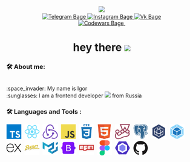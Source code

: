 <div id="header" align="center">
  <img src="https://media.giphy.com/media/juua9i2c2fA0AIp2iq/giphy.gif" width="200"/>
</div>
<div id="badges" align="center">
  <a href="https://t.me/comebackmagistr"> <img src="https://i.imgur.com/sSuB0yd.png" width="50" alt="Telegram Bage"/> </a>
  <a href="https://instagram.com/chuprikov__"> <img src="https://i.imgur.com/BUTgEVZ.png" width="50" alt="Instagram Bage"/> </a>
  <a href="https://vk.com/rehmann97"> <img src="https://i.imgur.com/yZMuyFT.png" width="50" alt="Vk Bage"/> </a>
  <br />
 <a href="https://www.codewars.com/users/comebackmagistr"> <img src="https://www.codewars.com/users/comebackmagistr/badges/micro" alt="Codewars Bage"/> </a>
  <img src="https://komarev.com/ghpvc/?username=comebackmagistr&style=flat-square&color=blue" alt=""/>
  <h1>
  hey there
  <img src="https://media.giphy.com/media/hvRJCLFzcasrR4ia7z/giphy.gif" width="30px"/>
</h1>
  </div>
<div> 
  
  ### :hammer_and_wrench: About me:
  <br />
 :space_invader: My name is Igor
  <br />
:sunglasses: I am a frontend developer <img src="https://media.giphy.com/media/WUlplcMpOCEmTGBtBW/giphy.gif" width="30"> from Russia 
  </div>
 <div> 
  
### :hammer_and_wrench: Languages and Tools :
  <img src="https://github.com/devicons/devicon/blob/master/icons/typescript/typescript-original.svg" title="TypeScript" alt="TypeScript" width="40" height="40"/>&nbsp;
   <img src="https://github.com/devicons/devicon/blob/master/icons/react/react-original.svg" title="React" alt="React" width="40" height="40"/>&nbsp;
  <img src="https://github.com/devicons/devicon/blob/master/icons/redux/redux-original.svg" title="Redux" alt="Redux" width="40" height="40"/>&nbsp;
    <img src="https://github.com/devicons/devicon/blob/master/icons/javascript/javascript-original.svg" title="JavaScript" alt="JavaScript" width="40" height="40"/>&nbsp;
   <img src="https://github.com/devicons/devicon/blob/master/icons/css3/css3-plain-wordmark.svg"  title="CSS3" alt="CSS" width="40" height="40"/>&nbsp;
  <img src="https://github.com/devicons/devicon/blob/master/icons/html5/html5-original.svg" title="HTML5" alt="HTML" width="40" height="40"/>&nbsp;
  <img src="https://github.com/devicons/devicon/blob/master/icons/jest/jest-plain.svg" title="Jest" alt="Jest" width="40" height="40"/>&nbsp;
  <img src="https://github.com/devicons/devicon/blob/master/icons/postgresql/postgresql-plain.svg" title="PostgreSQL" alt="PostgreSQL" width="40" height="40"/>&nbsp;
  <img src="https://github.com/devicons/devicon/blob/master/icons/sequelize/sequelize-plain.svg" title="Sequelize" alt="Sequelize" width="40" height="40"/>&nbsp;
  <img src="https://github.com/devicons/devicon/blob/master/icons/webpack/webpack-original.svg" title="Webpack" alt="Webpack" width="40" height="40"/>&nbsp;
  <img src="https://github.com/devicons/devicon/blob/master/icons/express/express-original.svg" title="Express" alt="Express" width="40" height="40"/>&nbsp;
  <img src="https://github.com/devicons/devicon/blob/master/icons/babel/babel-original.svg" title="Babel" alt="Babel" width="40" height="40"/>&nbsp;
  <img src="https://github.com/devicons/devicon/blob/master/icons/materialui/materialui-original.svg" title="Material UI" alt="Material UI" width="40" height="40"/>&nbsp;
  <img src="https://github.com/devicons/devicon/blob/master/icons/bootstrap/bootstrap-original.svg" title="Bootstrap" alt="Bootstrap" width="40" height="40"/>&nbsp;
  <img src="https://github.com/devicons/devicon/blob/master/icons/npm/npm-original-wordmark.svg" title="npm" alt="npm" width="40" height="40"/>&nbsp;
  <img src="https://github.com/devicons/devicon/blob/master/icons/figma/figma-original.svg" title="Figma" alt="Figma" width="40" height="40"/>&nbsp;
  <img src="https://github.com/devicons/devicon/blob/master/icons/eslint/eslint-original.svg" title="Eslint" alt="Eslint" width="40" height="40"/>&nbsp;
   <img src="https://github.com/devicons/devicon/blob/master/icons/github/github-original.svg" title="Github" alt="Github" width="40" height="40"/>&nbsp;
  </div>
